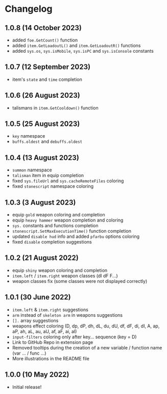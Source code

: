 # Changelog

## 1.0.8 (14 October 2023)
* added `foe.GetCount()` function
* added `item.GetLoadoutL()` and `item.GetLoadoutR()` functions
* added `sys.os`, `sys.isMobile`, `sys.isPC` and `sys.isConsole` constants

## 1.0.7 (12 September 2023)
* item's `state` and `time` completion

## 1.0.6 (26 August 2023)
* talismans in `item.GetCooldown()` function

## 1.0.5 (25 August 2023)
* `key` namespace
* `buffs.oldest` and `debuffs.oldest`

## 1.0.4 (13 August 2023)
* `summon` namespace
* `talisman` item in equip completion
* fixed `sys.fileUrl` and `sys.cacheRemoteFiles` coloring
* fixed `stonescript` namespace coloring

## 1.0.3 (3 August 2023)
* equip `gold` weapon coloring and completion
* equip `heavy hammer` weapon completion and coloring
* `sys.` constants and functions completion
* `stonescript.SetMaxExecutionTime()` function completion
* updated `disable hud` info and added `pfarbu` options coloring
* fixed `disable` completion suggestions

## 1.0.2 (21 August 2022)
* equip `shiny` weapon coloring and completion
* `item.left` / `item.right` weapon classes (dI dF F...)
* weapon classes fix (some classes were not displayed correctly)

## 1.0.1 (30 June 2022)
* `item.left` & `item.right` suggestions
* `arm` instead of `skeleton arm` in weapons suggestions
* `[].` array suggestions
* weapons effect coloring (D, dp, dP, dh, dL, du, dU, df, dF, di, dI, A, ap, aP, ah, aL, au, aU, af, aF, ai, aI)
* `input-filters` coloring only after key... sequence (key = D)
* Link to GitHub Repo in extension page
* Removed tooltips during the creation of a new variable / function name (var ... / func ...)
* More illustrations in the README file

## 1.0.0 (10 May 2022)
* Initial release!
